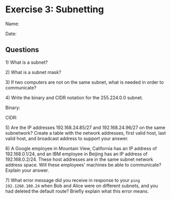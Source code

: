 Exercise 3: Subnetting
==========================

Name:

Date:

Questions
---------------

1\) What is a subnet?

2\) What is a subnet mask?

3\) If two computers are not on the same subnet, what is needed in order to communicate?

4\) Write the binary and CIDR notation for the 255.224.0.0 subnet.

Binary:

CIDR:

5\) Are the IP addresses 192.168.24.85/27 and 192.168.24.96/27 on the same subnetwork? Create a table with the network addresses, first valid host, last valid host, and broadcast address to support your answer.

6\) A Google employee in Mountain View, California has an IP address of 192.168.0.1/24, and an IBM employee in Beijing has an IP address of 192.168.0.2/24. These host addresses are in the same subnet network address space. Will these employees' machines be able to communicate? Explain your answer.

7\) What error message did you receive in response to your `ping 192.1268.100.24` when Bob and Alice were on different subnets, and you had deleted the default route? Briefly explain what this error means.
